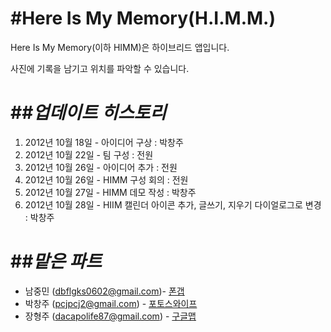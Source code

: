 #**Here Is My Memory(H.I.M.M.)**
======================
Here Is My Memory(이하 HIMM)은 하이브리드 앱입니다.

사진에 기록을 남기고 위치를 파악할 수 있습니다.

##*업데이트 히스토리*
======================
1. 2012년 10월 18일 - 아이디어 구상 : 박창주
2. 2012년 10월 22일 - 팀 구성 : 전원
3. 2012년 10월 26일 - 아이디어 추가 : 전원
4. 2012년 10월 26일 - HIMM 구성 회의 : 전원
5. 2012년 10월 27일 - HIMM 데모 작성 : 박창주
6. 2012년 10월 28일 - HIIM 캘린더 아이콘 추가, 글쓰기, 지우기 다이얼로그로 변경 : 박창주

##*맡은 파트*
======================
- 남중민 (dbflgks0602@gmail.com)- [폰갭](http://phonegap.com)
- 박창주 (pcjpcj2@gmail.com) - [포토스와이프](http://www.photoswipe.com/)
- 장형주 (dacapolife87@gmail.com) - [구글맵](http://code.google.com/p/jquery-ui-map/)
